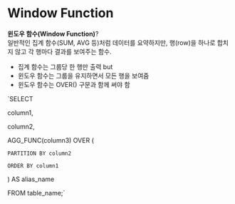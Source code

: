 # Window Function
**윈도우 함수(Window Function)**?       
일반적인 집계 함수(SUM, AVG 등)처럼 데이터를 요약하지만, 
행(row)을 하나로 합치지 않고 각 행마다 결과를 보여주는 함수.         
- 집계 함수는 그룹당 한 행만 출력 but      
- 윈도우 함수는 그룹을 유지하면서 모든 행을 보여줌          
- 윈도우 함수는 OVER() 구문과 함께 써야 함

`SELECT

column1,

column2,

AGG_FUNC(column3) OVER (

    PARTITION BY column2
    
    ORDER BY column1
    
  ) AS alias_name
  
FROM table_name;`


